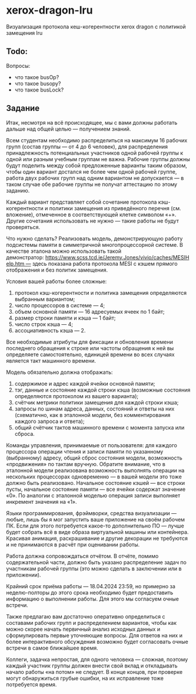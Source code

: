 # xerox-dragon-lru
 Визуализация протокола кеш-когерентности xerox dragon с политикой замещения lru

Todo:
- 

Вопросы:
- что такое busOp?
- что такое busopy?
- что такое busLock?


## Задание

Итак, несмотря на всё происходящее, мы с вами должны работать дальше над общей целью — получением знаний.

Всем студентам необходимо распределиться на максимум 16 рабочих групп (состав группы — от 4 до 6 человек), для распределения принадлежность потенциальных участников одной рабочей группы к одной или разным учебным группам не важна. Рабочие группы должны будут поделить между собой предложенные варианты таким образом, чтобы один вариант достался не более чем одной рабочей группе, работа двух рабочих групп над одним вариантом не допускается — в таком случае обе рабочие группы не получат аттестацию по этому заданию.

Каждый вариант представляет собой сочетание протокола кэш-когерентности и политики замещения из приведённого перечня (см. вложение), отмеченное в соответствующей клетке символом «+». Другие сочетания использовать не нужно — такие работы не будут проверяться.

Что нужно сделать? Реализовать модель, демонстрирующую работу подсистемы памяти в симметричной многопроцессорной системе. В качестве эталона можно использовать такой демонстратор: https://www.scss.tcd.ie/Jeremy.Jones/vivio/caches/MESIHelp.htm — здесь показана работа протокола MESI с кэшем прямого отображения и без политик замещения.

Условия вашей работы более сложные:
1) протокол кэш-когерентности и политика замещения определяются выбранным вариантом;
2) число процессоров в системе — 4;
3) объем основной памяти — 16 адресуемых ячеек по 1 байт;
4) размер строки памяти и кэша — 1 байт;
5) число строк кэша — 4;
6) ассоциативность кэша — 2.

Все необходимые атрибуты для фиксации и обновления времени последнего обращения к строке или частоты обращения к ней вы определяете самостоятельно, единицей времени во всех случаях является такт машинного времени.

Модель обязательно должна отображать:
1) содержимое и адрес каждой ячейки основной памяти;
2) тэг, данные и состояние каждой строки кэша (возможные состояния определяются протоколом из вашего варианта);
3) счётчик метрики политики замещения для каждой строки кэша;
4) запросы по шинам адреса, данных, состояний и ответы на них (схематично, как в эталонной модели, без комментирования каждого запроса и ответа);
5) общий счётчик тактов машинного времени с момента запуска или сброса.

Команды управления, принимаемые от пользователя: для каждого процессора операции чтения и записи памяти по указанному (выбранному) адресу, общий сброс состояния модели, возможность «продвижения» по тактам вручную. Обратите внимание, что в эталонной модели реализована возможность выполнять операции на нескольких процессорах одновременно — в вашей модели это тоже должно быть реализовано. Начальное состояние кэшей — все строки пусты, начальное состояние памяти — все ячейки содержат значение «0». По аналогии с эталонной моделью операция записи выполняет инкремент значения на «1».

Языки программирования, фрэймворки, средства визуализации — любые, лишь бы я мог запустить ваше приложение на своём рабочем ПК. Если для этого потребуется какое-то дополнительно ПО — лучше будет собрать всё в виде образа виртуальной машины или контейнера. Красивая анимация, раскрашивание и другие декорации не требуются и не принимаются в расчёт при оценивании работы.

Работа должна сопровождаться отчётом. В отчёте, помимо содержательной части, должно быть указано распределение задач по участникам рабочей группы (это можно сделать в заключении или в приложении).

Крайний срок приёма работы — 18.04.2024 23:59, но примерно за неделю-полторы до этого срока необходимо будет предоставить информацию о выполнении работы. Для этого мы согласуем очные встречи.

Также предлагаю вам достаточно оперативно определиться с составами рабочих групп и распределением вариантов, чтобы как можно скорее начать первичный анализ исходных данных и сформулировать первые уточняющие вопросы. Для ответов на них и более интерактивного обсуждения возможно будет согласовать очные встречи в самое ближайшее время.

Коллеги, задачка непростая, для одного человека — сложная, поэтому каждый участник группы должен внести свой вклад и откладывать начало работы «на потом» не следует. В конце концов, при проверке могут обнаружиться грубые ошибки, на их исправление тоже потребуется время.